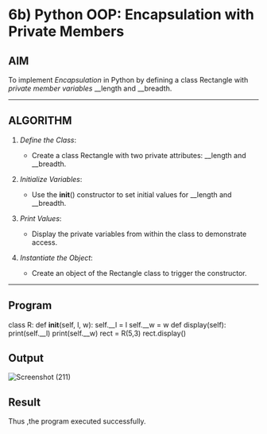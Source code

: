 # 6b) Python OOP: Encapsulation with Private Members

## AIM

To implement *Encapsulation* in Python by defining a class Rectangle with *private member variables* __length and __breadth.

---

## ALGORITHM

1. *Define the Class*:
   - Create a class Rectangle with two private attributes: __length and __breadth.

2. *Initialize Variables*:
   - Use the __init__() constructor to set initial values for __length and __breadth.

3. *Print Values*:
   - Display the private variables from within the class to demonstrate access.

4. *Instantiate the Object*:
   - Create an object of the Rectangle class to trigger the constructor.

---

## Program

class R:
    def __init__(self, l, w):
        self.__l = l
        self.__w = w
    def display(self):
        print(self.__l)
        print(self.__w)
rect = R(5,3)
rect.display()

## Output
![Screenshot (211)](https://github.com/user-attachments/assets/979c8dfb-5056-4bd6-8480-68c5df630b75)

## Result
Thus ,the program executed successfully.
